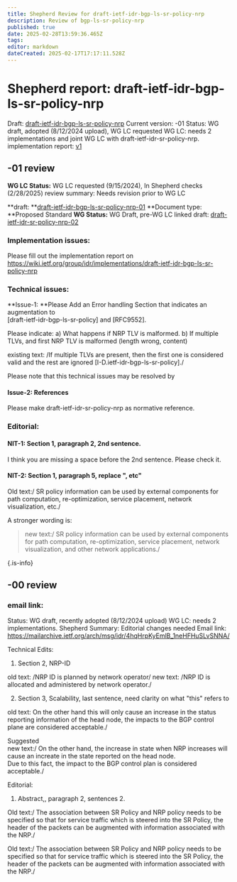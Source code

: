 ```yaml
---
title: Shepherd Review for draft-ietf-idr-bgp-ls-sr-policy-nrp
description: Review of bgp-ls-sr-policy-nrp
published: true
date: 2025-02-28T13:59:36.465Z
tags: 
editor: markdown
dateCreated: 2025-02-17T17:17:11.528Z
---
```


# Shepherd report: draft-ietf-idr-bgp-ls-sr-policy-nrp

Draft:  [draft-ietf-idr-bgp-ls-sr-policy-nrp](https://datatracker.ietf.org/doc/draft-ietf-idr-bgp-ls-sr-policy-nrp/)
Current version: -01 
Status: WG draft, adopted (8/12/2024 upload), WG LC requested 
WG LC: needs 2 implementations and joint WG LC with draft-ietf-idr-sr-policy-nrp. 
implementation report: [v1](group/idr/implementations/draft-ietf-idr-bgp-ls-sr-policy-nrp)

## -01  review  

**WG LC Status:** WG LC requested (9/15/2024), In Shepherd checks (2/28/2025)
review summary: Needs revision prior to WG LC 

**draft: **[draft-ietf-idr-bgp-ls-sr-policy-nrp-01](https://datatracker.ietf.org/doc/html/draft-ietf-idr-bgp-ls-sr-policy-nrp-01)
**Document type: **Proposed Standard 
**WG Status:** WG Draft, pre-WG LC 
linked draft: [draft-ietf-idr-sr-policy-nrp-02](https://datatracker.ietf.org/doc/draft-ietf-idr-sr-policy-nrp/)

### Implementation issues: 
Please fill out the implementation report on 
https://wiki.ietf.org/group/idr/implementations/draft-ietf-idr-bgp-ls-sr-policy-nrp

### Technical issues:

**Issue-1: **Please Add an Error handling Section that indicates an augmentation to  
[draft-ietf-idr-bgp-ls-sr-policy] and [RFC9552].

Please indicate: 
a) What happens if NRP TLV is malformed. 
b) If multiple TLVs, and first NRP TLV is malformed (length wrong, content)   

existing text: /If multiple TLVs are present, then the first one
   is considered valid and the rest are ignored
   [I-D.ietf-idr-bgp-ls-sr-policy]./

Please note that this technical issues may be resolved by 

#### Issue-2: References 

Please make draft-ietf-idr-sr-policy-nrp as normative reference. 

### Editorial: 

#### NIT-1: Section 1, paragraph 2, 2nd sentence. 

I think you are missing a space before the 2nd sentence. 
Please check it. 

#### NIT-2: Section 1, paragraph 5, replace ", etc"

Old text:/ SR policy
   information can be used by external components for path computation,
   re-optimization, service placement, network visualization, etc./
   
A stronger wording is: 
> new text:/ SR policy
>    information can be used by external components for path computation,
>    re-optimization, service placement, network visualization, and other 
>    network applications./ 
>    
{.is-info}

 
 
## -00 review 
### email link: 

Status: WG draft, recently adopted (8/12/2024 upload)
WG LC: needs 2 implementations. 
Shepherd Summary: Editorial changes needed
Email link: https://mailarchive.ietf.org/arch/msg/idr/4hqHrpKyEmlB_1neHFHuSLvSNNA/


Technical Edits: 
1. Section 2, NRP-ID 

old text: /NRP ID is planned by network operator/
new text: /NRP ID is allocated and administered by network operator./ 

2. Section 3, Scalability, last sentence, need clarity on what "this" refers to

old text: On the other hand this will only cause an increase 
          in the status reporting information of the head node, 
		  the impacts to the BGP control plane are considered acceptable./

Suggested 	  
new text:/ On the other hand, the increase in state when NRP increases will 
           cause an increate in the state reported on the head node.  
		   Due to this fact, the impact to the BGP control plan is considered
		   acceptable./ 
       
       
 Editorial: 
 1. Abstract,, paragraph 2, sentences 2. 

Old text:/ The association between SR Policy and NRP policy needs to be 
specified so that for service traffic which is steered into the SR Policy, 
the header of the packets can be augmented with information associated with 
the NRP./

Old text:/ The association between SR Policy and NRP policy needs to be 
specified so that for service traffic which is steered into the SR Policy, 
the header of the packets can be augmented with information associated with 
the NRP./